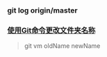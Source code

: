 ### git log origin/master

### [使用Git命令更改文件夹名称](https://www.dazhuanlan.com/2020/01/06/5e1299730482c/)

> git vm oldName newName
